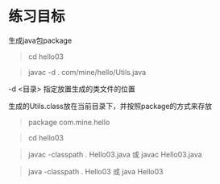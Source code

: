 练习目标
========
生成java包package

> cd hello03

> javac -d . com/mine/hello/Utils.java

-d <目录>  指定放置生成的类文件的位置

生成的Utils.class放在当前目录下，并按照package的方式来存放
> package com.mine.hello

> cd hello03

> javac -classpath . Hello03.java  或  javac Hello03.java

> java -classpath . Hello03  或  java Hello03
